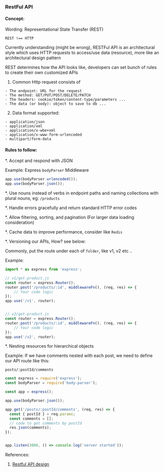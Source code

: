 ### RestFul API

#### Concept:

Wording: Representational State Transfer (REST)

`REST !== HTTP`

Currently understanding (might be wrong), RESTFul API is an architectural style which uses HTTP requests to access/use data (resource), more like an architectural design pattern

REST determines how the API looks like, developers can set bunch of rules to create their own customized APIs

1. Common Http request consists of

```
- The endpoint: URL for the request
- The method: GET/PUT/POST/DELETE/PATCH
- The headers: cookie/token/content-type/parameters ...
- The data (or body): object to save to db ...
```

2. Data format supported:

```
- application/json
- application/xml
- application/x-wbe+xml
- application/x-www-form-urlencoded
- multipart/form-data
```



#### Rules to follow:

*. Accept and respond with JSON

Example: Express `bodyParser` Middleware

```js
app.use(bodyParser.urlencoded());
app.use(bodyParser.json());
```

*. Use nouns instead of verbs in endpoint paths and naming collections with plural nouns, eg: `/products`

*. Handle errors gracefully and return standard HTTP error codes

*. Allow filtering, sorting, and pagination (For larger data loading consideration)

*. Cache data to improve performance, consider like `Redis`

*. Versioning our APIs, How? see below:

Commonly, put the route under each of `folder`, like v1, v2 etc .. 

Example:

```js
import * as express from 'express';

// v1/get-product.js
const router = express.Router();
router.post('/products/:id', middlewareFn(), (req, res) => {
    // Your code logic
});
app.use('/v1', router);


// v2/get-product.js
const router = express.Router();
router.post('/products/:id', middlewareFn(), (req, res) => {
    // Your code logic
});
app.use('/v2', router);
```

*. Nesting resources for hierarchical objects

Example: If we have comments nested with each post, we need to define our API route like this:

`posts/:postId/comments`

```js
const express = require('express');
const bodyParser = require('body-parser');

const app = express();

app.use(bodyParser.json());

app.get('/posts/:postId/comments', (req, res) => {
  const { postId } = req.params;
  const comments = [];
  // code to get comments by postId
  res.json(comments);
});


app.listen(3000, () => console.log('server started'));
```

References:

1. <a href="https://stackoverflow.blog/2020/03/02/best-practices-for-rest-api-design/" target="_blank">Restful API design</a>
